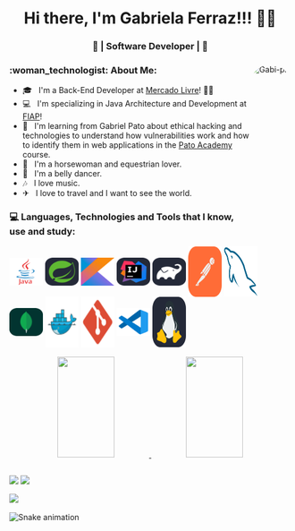 <h1 align="center"> Hi there, I'm Gabriela Ferraz!!! 👋🤗</h1>
<h3 align="center">🚀 | Software Developer | 🚀</h3>

<div>
<img align="right" alt="Gabi-pic" height="280" style="border-radius:50px;" src="https://user-images.githubusercontent.com/86019539/146981202-ec7a8177-54d0-4f9c-8d91-893c9e19f0a6.png">
<div align="left"> 
  <h3> :woman_technologist: About Me: </h3>

  - 🎓 &nbsp; I'm a Back-End Developer at <a href="https://www.mercadolivre.com.br/">Mercado Livre</a>! 👩‍💻 
  - 💻 &nbsp; I'm specializing in Java Architecture and Development at <a href="https://postech.fiap.com.br/curso/arquitetura-desenvolvimento-java/">FIAP</a>!
  - 🦆 &nbsp; I'm learning from Gabriel Pato about ethical hacking and technologies to understand how vulnerabilities work and how to identify them in web applications in the <a href="https://sp.pato.academy">Pato Academy</a> course.
  - 🐎 &nbsp; I'm a horsewoman and equestrian lover.
  - 💃 &nbsp; I'm a belly dancer.
  - 🎶 &nbsp; I love music.
  - ✈  &nbsp; I love to travel and I want to see the world.
</div> 
</div> 

<div style="display: inline_block">
  <h3> 💻 Languages, Technologies and Tools that I know, use and study: </h3>
  <img align="center" alt="Gabi-Java" height="50" width="60" src="./assets/JAVA.png">
  <img align="center" alt="Gabi-Spring" height="50" width="60" src="./assets/Spring-Dark.svg">
  <img align="center" alt="Gabi-Kotlin" height="50" width="60" src="./assets/KOTLIN.png">
  <img align="center" alt="Gabi-IntelliJ" height="50" width="60" src="./assets/Idea-Dark.svg">
  <img align="center" alt="Gabi-Gradle" height="50" width="60" src="./assets/Gradle-Dark.svg">
  <img align="center" alt="Gabi-Postman" height="90" width="60" src="./assets/Postman.svg">
  <img align="center" alt="Gabi-MySQL" height="90" width="60" src="./assets/mysql-original.svg">
  <img align="center" alt="Gabi-Mongo" height="50" width="60" src="./assets/MongoDB.svg">
  <img align="center" alt="Gabi-Docker" height="90" width="60" src="./assets/docker_icon.svg">
  <img align="center" alt="Gabi-Git" height="90" width="60" src="./assets/git_icon.svg">
  <img align="center" alt="Gabi-VsCode" height="50" width="60" src="./assets/vscode_icon.svg">
  <img align="center" alt="Gabi-Linux" height="90" width="60" src="./assets/Linux-Dark.svg">
</div>

<br/>

<div align="center">
  <a href="https://github.com/GabiFerraz">
  <img height="180em" width="45%" src="https://github-readme-stats.vercel.app/api?username=GabiFerraz&show_icons=true&theme=dracula&include_all_commits=true&count_private=true"/>
  <img height="180em" width="45%" src="https://github-readme-stats.vercel.app/api/top-langs/?username=GabiFerraz&layout=compact&langs_count=7&theme=dracula"/>
</div>

  ##

<div> 
  <a href="https://www.instagram.com/gabimferraz/" target="_blank"><img src="https://img.shields.io/badge/-Instagram-%23E4405F?style=for-the-badge&logo=instagram&logoColor=white" target="_blank"></a>
  <a href="https://www.linkedin.com/in/gabriela-de-mesquita-ferraz-a3a017b0/" target="_blank"><img src="https://img.shields.io/badge/-LinkedIn-%230077B5?style=for-the-badge&logo=linkedin&logoColor=white" target="_blank"></a> 

  ![](https://visitor-badge.glitch.me/badge?page_id=GabiFerraz)
  
  ![Snake animation](https://github.com/GabiFerraz/GabiFerraz/blob/output/github-contribution-grid-snake.svg)
 
</div>

